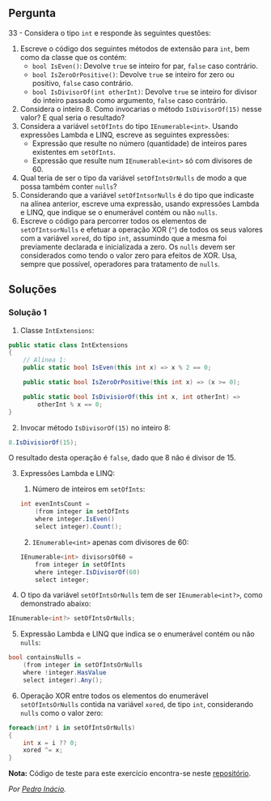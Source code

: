 ## Pergunta

33 - Considera o tipo `int` e responde às seguintes questões:

1. Escreve o código dos seguintes métodos de extensão para `int`, bem como da
   classe que os contém:
   * `bool IsEven()`: Devolve `true` se inteiro for par, `false` caso
     contrário.
   * `bool IsZeroOrPositive()`: Devolve `true` se inteiro for zero ou
     positivo, `false` caso contrário.
   * `bool IsDivisorOf(int otherInt)`: Devolve `true` se inteiro for divisor
     do inteiro passado como argumento, `false` caso contrário.
2. Considera o inteiro 8. Como invocarias o método `IsDivisorOf(15)` nesse
   valor? E qual seria o resultado?
3. Considera a variável `setOfInts` do tipo `IEnumerable<int>`. Usando
   expressões Lambda e LINQ, escreve as seguintes expressões:
   * Expressão que resulte no número (quantidade) de inteiros pares
     existentes em `setOfInts`.
   * Expressão que resulte num `IEnumerable<int>` só com divisores de 60.
4. Qual teria de ser o tipo da variável `setOfIntsOrNulls` de modo a que possa
   também conter `nulls`?
5. Considerando que a variável `setOfIntsorNulls` é do tipo que indicaste na
   alínea anterior, escreve uma expressão, usando expressões Lambda e LINQ,
   que indique se o enumerável contém ou não `nulls`.
6. Escreve o código para percorrer todos os elementos de `setOfIntsorNulls` e
   efetuar a operação XOR (`^`) de todos os seus valores com a variável
   `xored`, do tipo `int`, assumindo que a mesma foi previamente declarada e
   inicializada a zero. Os `nulls` devem ser considerados como tendo o valor
   zero para efeitos de XOR. Usa, sempre que possível, operadores para
   tratamento de `nulls`.

## Soluções

### Solução 1

1. Classe `IntExtensions`:

```cs
public static class IntExtensions
{
    // Alínea 1:
    public static bool IsEven(this int x) => x % 2 == 0;

    public static bool IsZeroOrPositive(this int x) => (x >= 0);

    public static bool IsDivisiorOf(this int x, int otherInt) =>
        otherInt % x == 0;
}
```

2.  Invocar método `IsDivisorOf(15)` no inteiro 8:

```cs
8.IsDivisiorOf(15);
```

 O resultado desta operação é `false`, dado que 8 não é divisor de 15.

3.  Expressões Lambda e LINQ:

    1. Número de inteiros em `setOfInts`:

    ```cs
    int evenIntsCount =
        (from integer in setOfInts
        where integer.IsEven()
        select integer).Count();
    ```

    2. `IEnumerable<int>` apenas com divisores de 60:

    ```cs
    IEnumerable<int> divisorsOf60 =
        from integer in setOfInts
        where integer.IsDivisorOf(60)
        select integer;
    ```

4.  O tipo da variável `setOfIntsOrNulls` tem de ser `IEnumerable<int?>`, como demonstrado abaixo:

```cs
IEnumerable<int?> setOfIntsOrNulls;
```

5.  Expressão Lambda e LINQ que indica se o enumerável contém ou não `nulls`:

```cs
bool containsNulls =
    (from integer in setOfIntsOrNulls
    where !integer.HasValue
    select integer).Any();
```

6.  Operação XOR entre todos os elementos do enumerável `setOfIntsOrNulls`
contida na variável `xored`, de tipo `int`, considerando `nulls` como o valor zero:

```cs
foreach(int? i in setOfIntsOrNulls)
{
    int x = i ?? 0;
    xored ^= x;
}
```

**Nota:** Código de teste para este exercício encontra-se neste
[repositório](https://github.com/PmaiWoW/LP2_Github_Exercises).

*Por [Pedro Inácio](https://github.com/PmaiWoW).*